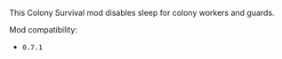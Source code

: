 This Colony Survival mod disables sleep for colony workers and guards.

Mod compatibility:   

- `0.7.1`
